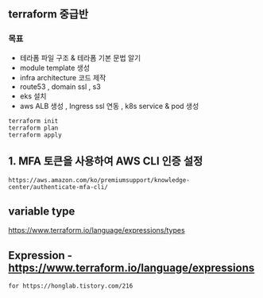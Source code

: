 
## terraform 중급반 
### 목표
* 테라폼 파일 구조 & 테라폼 기본 문법 알기
* module template 생성
* infra architecture 코드 제작 
* route53 , domain ssl , s3
* eks 설치 
* aws ALB 생성 , Ingress ssl 연동 , k8s service & pod 생성
```
terraform init
terraform plan
terraform apply
```


## 1. MFA 토큰을 사용하여 AWS CLI 인증 설정
```
https://aws.amazon.com/ko/premiumsupport/knowledge-center/authenticate-mfa-cli/
```

## variable type
https://www.terraform.io/language/expressions/types

## Expression - https://www.terraform.io/language/expressions
```
for https://honglab.tistory.com/216
```

